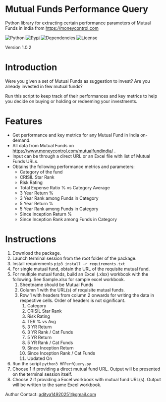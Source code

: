 # Mutual Funds Performance Query

Python library for extracting certain performance parameters of Mutual Funds in India from https://moneycontrol.com

![Python](https://img.shields.io/badge/python-v3.6+-blue.svg)
[![Pypi](https://img.shields.io/badge/pypi-v1.8-green)](https://pypi.org/project/mfperfquery/)
![Dependencies](https://img.shields.io/badge/dependencies-up%20to%20date-brightgreen.svg)
![License](https://img.shields.io/pypi/l/selenium-wire.svg)

Version 1.0.2

Introduction
============
Were you given a set of Mutual Funds as suggestion to invest? Are you already invested in few mutual funds?

Run this script to keep track of their performances and key metrics to help you decide on buying or holding or redeeming your investments.

Features
=============

* Get performance and key metrics for any Mutual Fund in India on-demand.
* All data from Mutual Funds on https://www.moneycontrol.com/mutualfundindia/ .
* Input can be through a direct URL or an Excel file with list of Mutual Funds URLs.
* Obtains the following performance metrics and parameters:
    * Category of the fund
    * CRISIL Star Rank
    * Risk Rating
    * Total Expense Ratio % vs Category Average
    * 3 Year Return %
    * 3 Year Rank among Funds in Category
    * 5 Year Return %
    * 5 Year Rank among Funds in Category
    * Since Inception Return %
    * Since Inception Rank among Funds in Category

Instructions
=============
1. Download the package.
2. Launch terminal session from the root folder of the package.
3. Install requirements `pip3 install -r requirements.txt`
4. For single mutual fund, obtain the URL of the requisite mutual fund.
5. For multiple mutual funds, build an Excel (.xlsx) workbook with the following. See Sample.xlsx for sample excel workbook.
    1. Sheetname should be Mutual Funds
    2. Column 1 with the URL(s) of requisite mutual funds. 
    3. Row 1 with headers from column 2 onwards for writing the data in respective cells. Order of headers is not significant.
        1. Category
        2. CRISIL Star Rank
        3. Risk Rating
        4. TER % vs Avg
        5. 3 YR Return
        6. 3 YR Rank / Cat Funds
        7. 5 YR Return
        8. 5 YR Rank / Cat Funds
        9. Since Inception Return
        10. Since Inception Rank / Cat Funds
        11. Updated On
6. Run the script `python3 MFPerfQuery.py`
7. Choose 1 if providing a direct mutual fund URL. Output will be presented on the terminal session itself.
8. Choose 2 if providing a Excel workbook with mutual fund URL(s). Output will be written to the same Excel workbook.

Author Contact: aditya14920251@gmail.com
